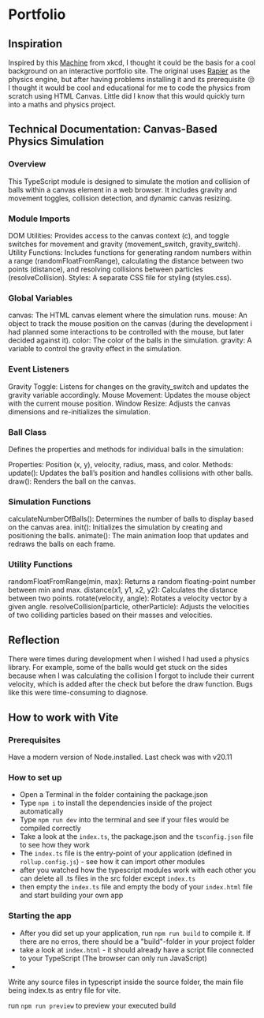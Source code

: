 # Portfolio

## Inspiration

Inspired by this [Machine](https://xkcd.com/2916) from xkcd, I thought it could be the basis for a cool background on an interactive portfolio site.
The original uses [Rapier](https://rapier.rs) as the physics engine, but after having problems installing it and its prerequisite 😒 I thought it would be cool and educational for me to code the physics from scratch using HTML Canvas. Little did I know that this would quickly turn into a maths and physics project.

## Technical Documentation: Canvas-Based Physics Simulation
### Overview
This TypeScript module is designed to simulate the motion and collision of balls within a canvas element in a web browser. It includes gravity and movement toggles, collision detection, and dynamic canvas resizing.

### Module Imports
DOM Utilities: Provides access to the canvas context (c), and toggle switches for movement and gravity (movement_switch, gravity_switch).
Utility Functions: Includes functions for generating random numbers within a range (randomFloatFromRange), calculating the distance between two points (distance), and resolving collisions between particles (resolveCollision).
Styles: A separate CSS file for styling (styles.css).

### Global Variables
canvas: The HTML canvas element where the simulation runs.
mouse: An object to track the mouse position on the canvas (during the development i had planned some interactions to be controlled with the mouse, but later decided against it).
color: The color of the balls in the simulation.
gravity: A variable to control the gravity effect in the simulation.

### Event Listeners
Gravity Toggle: Listens for changes on the gravity_switch and updates the gravity variable accordingly.
Mouse Movement: Updates the mouse object with the current mouse position.
Window Resize: Adjusts the canvas dimensions and re-initializes the simulation.

### Ball Class
Defines the properties and methods for individual balls in the simulation:

Properties: Position (x, y), velocity, radius, mass, and color.
Methods:
update(): Updates the ball’s position and handles collisions with other balls.
draw(): Renders the ball on the canvas.

### Simulation Functions
calculateNumberOfBalls(): Determines the number of balls to display based on the canvas area.
init(): Initializes the simulation by creating and positioning the balls.
animate(): The main animation loop that updates and redraws the balls on each frame.

### Utility Functions
randomFloatFromRange(min, max): Returns a random floating-point number between min and max.
distance(x1, y1, x2, y2): Calculates the distance between two points.
rotate(velocity, angle): Rotates a velocity vector by a given angle.
resolveCollision(particle, otherParticle): Adjusts the velocities of two colliding particles based on their masses and velocities.

## Reflection

There were times during development when I wished I had used a physics library. For example, some of the balls would get stuck on the sides because when I was calculating the collision I forgot to include their current velocity, which is added after the check but before the draw function. Bugs like this were time-consuming to diagnose.

## How to work with Vite

### Prerequisites

Have a modern version of Node.installed. Last check was with v20.11

### How to set up

- Open a Terminal in the folder containing the package.json
- Type `npm i` to install the dependencies inside of the project automatically
- Type `npm run dev` into the terminal and see if your files would be compiled correctly
- Take a look at the `index.ts`, the package.json and the `tsconfig.json` file to see how they work
- The `index.ts` file is the entry-point of your application (defined in `rollup.config.js`) - see how it can import other modules
- after you watched how the typescript modules work with each other you can delete all .ts files in the src folder except `index.ts`
- then empty the `index.ts` file and empty the body of your `index.html` file and start building your own app

### Starting the app

- After you did set up your application, run `npm run build` to compile it. If there are no erros, there should be a "build"-folder in your project folder
- take a look at `index.html` - it should already have a script file connected to your TypeScript (The browser can only run JavaScript)
-

Write any source files in typescript inside the source folder, the main file being index.ts as entry file for vite.

run `npm run preview` to preview your executed build
